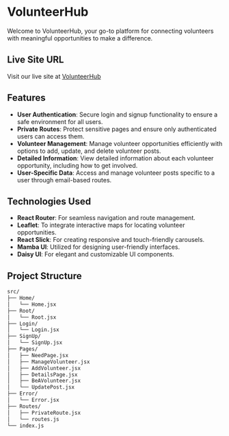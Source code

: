 # VolunteerHub

Welcome to VolunteerHub, your go-to platform for connecting volunteers with meaningful opportunities to make a difference.

## Live Site URL
Visit our live site at [VolunteerHub](https://volunteerhub-f67d8.web.app/)

## Features
- **User Authentication**: Secure login and signup functionality to ensure a safe environment for all users.
- **Private Routes**: Protect sensitive pages and ensure only authenticated users can access them.
- **Volunteer Management**: Manage volunteer opportunities efficiently with options to add, update, and delete volunteer posts.
- **Detailed Information**: View detailed information about each volunteer opportunity, including how to get involved.
- **User-Specific Data**: Access and manage volunteer posts specific to a user through email-based routes.

## Technologies Used
- **React Router**: For seamless navigation and route management.
- **Leaflet**: To integrate interactive maps for locating volunteer opportunities.
- **React Slick**: For creating responsive and touch-friendly carousels.
- **Mamba UI**: Utilized for designing user-friendly interfaces.
- **Daisy UI**: For elegant and customizable UI components.

## Project Structure
```bash
src/
├── Home/
│   └── Home.jsx
├── Root/
│   └── Root.jsx
├── Login/
│   └── Login.jsx
├── SignUp/
│   └── SignUp.jsx
├── Pages/
│   ├── NeedPage.jsx
│   ├── ManageVolunteer.jsx
│   ├── AddVolunteer.jsx
│   ├── DetailsPage.jsx
│   ├── BeAVolunteer.jsx
│   └── UpdatePost.jsx
├── Error/
│   └── Error.jsx
├── Routes/
│   ├── PrivateRoute.jsx
│   └── routes.js
└── index.js
